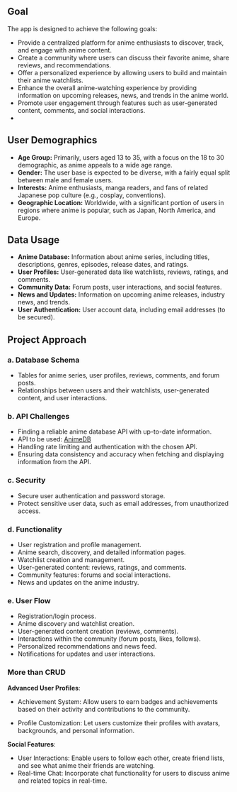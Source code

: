 ## Goal

The app is designed to achieve the following goals:

-   Provide a centralized platform for anime enthusiasts to discover, track, and engage with anime content.
-   Create a community where users can discuss their favorite anime, share reviews, and recommendations.
-   Offer a personalized experience by allowing users to build and maintain their anime watchlists.
-   Enhance the overall anime-watching experience by providing information on upcoming releases, news, and trends in the anime world.
-   Promote user engagement through features such as user-generated content, comments, and social interactions.
- 
## User Demographics

-   **Age Group:** Primarily, users aged 13 to 35, with a focus on the 18 to 30 demographic, as anime appeals to a wide age range.
-   **Gender:** The user base is expected to be diverse, with a fairly equal split between male and female users.
-   **Interests:** Anime enthusiasts, manga readers, and fans of related Japanese pop culture (e.g., cosplay, conventions).
-   **Geographic Location:** Worldwide, with a significant portion of users in regions where anime is popular, such as Japan, North America, and Europe.

## Data Usage

-   **Anime Database:** Information about anime series, including titles, descriptions, genres, episodes, release dates, and ratings.
-   **User Profiles:** User-generated data like watchlists, reviews, ratings, and comments.
-   **Community Data:** Forum posts, user interactions, and social features.
-   **News and Updates:** Information on upcoming anime releases, industry news, and trends.
-   **User Authentication:** User account data, including email addresses (to be secured).

## Project Approach

### a. Database Schema

-   Tables for anime series, user profiles, reviews, comments, and forum posts.
-   Relationships between users and their watchlists, user-generated content, and user interactions.

### b. API Challenges

-   Finding a reliable anime database API with up-to-date information.
-   API to be used: [AnimeDB](https://rapidapi.com/brian.rofiq/api/anime-db/)
-   Handling rate limiting and authentication with the chosen API.
-   Ensuring data consistency and accuracy when fetching and displaying information from the API.

### c. Security

-   Secure user authentication and password storage.
-   Protect sensitive user data, such as email addresses, from unauthorized access.

### d. Functionality

-   User registration and profile management.
-   Anime search, discovery, and detailed information pages.
-   Watchlist creation and management.
-   User-generated content: reviews, ratings, and comments.
-   Community features: forums and social interactions.
-   News and updates on the anime industry.

### e. User Flow

-   Registration/login process.
-   Anime discovery and watchlist creation.
-   User-generated content creation (reviews, comments).
-   Interactions within the community (forum posts, likes, follows).
-   Personalized recommendations and news feed.
-   Notifications for updates and user interactions.

### More than CRUD

  **Advanced User Profiles**:
    
-   Achievement System: Allow users to earn badges and achievements based on their activity and contributions to the community.

 -   Profile Customization: Let users customize their profiles with avatars, backgrounds, and personal information.

**Social Features**:

-   User Interactions: Enable users to follow each other, create friend lists, and see what anime their friends are watching.
-   Real-time Chat: Incorporate chat functionality for users to discuss anime and related topics in real-time.
